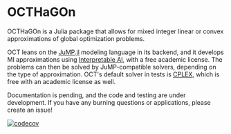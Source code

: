 # OCTHaGOn
OCTHaGOn is a Julia package that allows for mixed integer 
linear or convex approximations of global optimization problems. 

OCT leans on the [JuMP.jl](https://github.com/jump-dev/JuMP.jl) 
modeling language in its backend, and it develops MI approximations using 
[Interpretable AI](https://www.interpretable.ai/), with a free academic license.
The problems can then be solved by JuMP-compatible solvers, depending on 
the type of approximation. OCT's default solver in tests is [CPLEX](https://www.ibm.com/analytics/cplex-optimizer), 
which is free with an academic license as well. 

Documentation is pending, and the code and testing are under development. 
If you have any burning questions or applications, please create an issue! 

[![codecov](https://codecov.io/gh/1ozturkbe/OCTHaGOn.jl/branch/master/graph/badge.svg?token=3ODJZJN3WT)](https://codecov.io/gh/1ozturkbe/OCTHaGOn.jl)